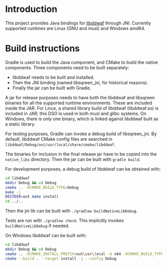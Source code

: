 # Introduction

This project provides Java bindings for [libddwaf][libddwaf_repos] through JNI.
Currently supported runtimes are Linux (GNU and musl) and Windows amd64.

# Build instructions

Gradle is used to build the Java component, and CMake to build the native
components. Three components need to be built separately:

* libddwaf needs to be built and installed.
* Then the JNI binding (named libsqreen\_jni, for historical reasons).
* Finally the jar can be built with Gradle.

A jar for release purposes needs to have both the libddwaf and libsqreen
binaries for all the supported runtime environments. These are included inside
the JAR. For Linux, a shared library build of libddwaf (libddwaf.so) is included
in JAR; this DSO is used in both musl and glibc systems. On Windows, there is
only one binary, which is linked against libddwaf built as a static library.

For testing purposes, Gradle can invoke a debug build of libsqreen\_jni. By
default, libddwaf CMake config files are searched in
`libddwaf/Debug/out/usr/local/share/cmake/libddwaf`.

The binaries for inclusion in the final release jar have to be copied into the
`native_libs` directory. Then the jar can be built with `gradle build`.

For development purposes, a debug build of libddwaf can be obtained with:

```sh
cd libddwaf
mkdir Debug && cd Debug
cmake .. -DCMAKE_BUILD_TYPE=Debug
make -j
DESTDIR=out make install
cd ../..
```

Then the jni lib can be built with `./gradlew buildNativeLibDebug`.

Tests are run with `./gradlew check`. This implicitly invokes
`buildNativeLibDebug` if needed.

On Windows libddwaf can be built with:

```sh
cd libddwaf
mkdir Debug && cd Debug
cmake .. -DCMAKE_INSTALL_PREFIX=out\usr\local -A x64 -DCMAKE_BUILD_TYPE=Debug
cmake --build . --target install -j --config Debug

```

  [libddwaf_repos]: https://github.com/DataDog/libddwaf

